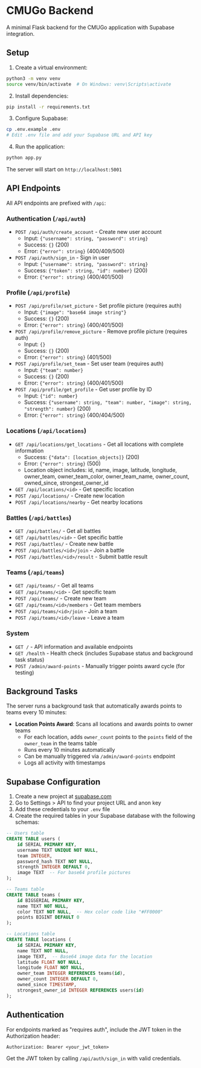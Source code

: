 # CMUGo Backend

A minimal Flask backend for the CMUGo application with Supabase integration.

## Setup

1. Create a virtual environment:
```bash
python3 -m venv venv
source venv/bin/activate  # On Windows: venv\Scripts\activate
```

2. Install dependencies:
```bash
pip install -r requirements.txt
```

3. Configure Supabase:
```bash
cp .env.example .env
# Edit .env file and add your Supabase URL and API key
```

4. Run the application:
```bash
python app.py
```

The server will start on `http://localhost:5001`

## API Endpoints

All API endpoints are prefixed with `/api`:

### Authentication (`/api/auth`)
- `POST /api/auth/create_account` - Create new user account
  - Input: `{"username": string, "password": string}`
  - Success: `{}` (200)
  - Error: `{"error": string}` (400/409/500)
- `POST /api/auth/sign_in` - Sign in user
  - Input: `{"username": string, "password": string}`
  - Success: `{"token": string, "id": number}` (200)
  - Error: `{"error": string}` (400/401/500)

### Profile (`/api/profile`)
- `POST /api/profile/set_picture` - Set profile picture (requires auth)
  - Input: `{"image": "base64 image string"}`
  - Success: `{}` (200)
  - Error: `{"error": string}` (400/401/500)
- `POST /api/profile/remove_picture` - Remove profile picture (requires auth)
  - Input: `{}`
  - Success: `{}` (200)
  - Error: `{"error": string}` (401/500)
- `POST /api/profile/set_team` - Set user team (requires auth)
  - Input: `{"team": number}`
  - Success: `{}` (200)
  - Error: `{"error": string}` (400/401/500)
- `POST /api/profile/get_profile` - Get user profile by ID
  - Input: `{"id": number}`
  - Success: `{"username": string, "team": number, "image": string, "strength": number}` (200)
  - Error: `{"error": string}` (400/404/500)

### Locations (`/api/locations`)
- `GET /api/locations/get_locations` - Get all locations with complete information
  - Success: `{"data": [location_objects]}` (200)
  - Error: `{"error": string}` (500)
  - Location object includes: id, name, image, latitude, longitude, owner_team, owner_team_color, owner_team_name, owner_count, owned_since, strongest_owner_id
- `GET /api/locations/<id>` - Get specific location
- `POST /api/locations/` - Create new location
- `POST /api/locations/nearby` - Get nearby locations

### Battles (`/api/battles`)
- `GET /api/battles/` - Get all battles
- `GET /api/battles/<id>` - Get specific battle
- `POST /api/battles/` - Create new battle
- `POST /api/battles/<id>/join` - Join a battle
- `POST /api/battles/<id>/result` - Submit battle result

### Teams (`/api/teams`)
- `GET /api/teams/` - Get all teams
- `GET /api/teams/<id>` - Get specific team
- `POST /api/teams/` - Create new team
- `GET /api/teams/<id>/members` - Get team members
- `POST /api/teams/<id>/join` - Join a team
- `POST /api/teams/<id>/leave` - Leave a team

### System
- `GET /` - API information and available endpoints
- `GET /health` - Health check (includes Supabase status and background task status)
- `POST /admin/award-points` - Manually trigger points award cycle (for testing)

## Background Tasks

The server runs a background task that automatically awards points to teams every 10 minutes:

- **Location Points Award**: Scans all locations and awards points to owner teams
  - For each location, adds `owner_count` points to the `points` field of the `owner_team` in the teams table
  - Runs every 10 minutes automatically
  - Can be manually triggered via `/admin/award-points` endpoint
  - Logs all activity with timestamps

## Supabase Configuration

1. Create a new project at [supabase.com](https://supabase.com)
2. Go to Settings > API to find your project URL and anon key
3. Add these credentials to your `.env` file
4. Create the required tables in your Supabase database with the following schemas:

```sql
-- Users table
CREATE TABLE users (
    id SERIAL PRIMARY KEY,
    username TEXT UNIQUE NOT NULL,
    team INTEGER,
    password_hash TEXT NOT NULL,
    strength INTEGER DEFAULT 0,
    image TEXT  -- For base64 profile pictures
);

-- Teams table
CREATE TABLE teams (
    id BIGSERIAL PRIMARY KEY,
    name TEXT NOT NULL,
    color TEXT NOT NULL,  -- Hex color code like "#FF0000"
    points BIGINT DEFAULT 0
);

-- Locations table
CREATE TABLE locations (
    id SERIAL PRIMARY KEY,
    name TEXT NOT NULL,
    image TEXT,  -- Base64 image data for the location
    latitude FLOAT NOT NULL,
    longitude FLOAT NOT NULL,
    owner_team INTEGER REFERENCES teams(id),
    owner_count INTEGER DEFAULT 0,
    owned_since TIMESTAMP,
    strongest_owner_id INTEGER REFERENCES users(id)
);
```

## Authentication

For endpoints marked as "requires auth", include the JWT token in the Authorization header:
```
Authorization: Bearer <your_jwt_token>
```

Get the JWT token by calling `/api/auth/sign_in` with valid credentials.
